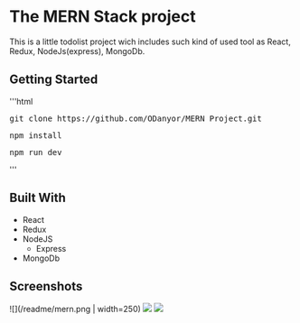 # The MERN Stack project

This is a little todolist project wich includes such kind of used tool as React, Redux, NodeJs(express), MongoDb.

## Getting Started

'''html

<pre>git clone https://github.com/ODanyor/MERN_Project.git</pre>
<pre>npm install</pre>
<pre>npm run dev</pre>

'''

## Built With

- React
- Redux
- NodeJS
  - Express
- MongoDb

## Screenshots

![](/readme/mern.png | width=250)
![](/readme/mern2.png/250/445)
![](/readme/mern3.png/250/445)
